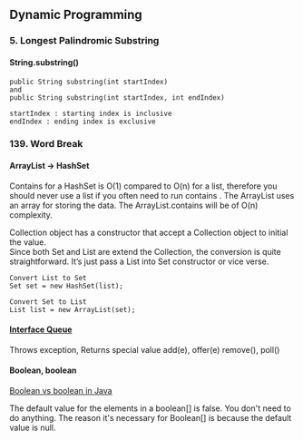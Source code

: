 ## Dynamic Programming

### 5. Longest Palindromic Substring  
#### String.substring()  
```
public String substring(int startIndex)  
and  
public String substring(int startIndex, int endIndex)  

startIndex : starting index is inclusive
endIndex : ending index is exclusive

```   

### 139. Word Break  
#### ArrayList -> HashSet
Contains for a HashSet is O(1) compared to O(n) for a list, therefore you should never use a list if you often need to run contains . 
The ArrayList uses an array for storing the data. The ArrayList.contains will be of O(n) complexity.  


Collection object has a constructor that accept a Collection object to initial the value.  
Since both Set and List are extend the Collection, the conversion is quite straightforward. It’s just pass a List into Set constructor or vice verse.
```
Convert List to Set
Set set = new HashSet(list);

Convert Set to List
List list = new ArrayList(set);
```  

#### [Interface Queue](https://docs.oracle.com/javase/7/docs/api/java/util/Queue.html)
Throws exception, Returns special value
add(e), offer(e)
remove(), poll()


#### Boolean, boolean
[Boolean vs boolean in Java](https://stackoverflow.com/questions/3728616/boolean-vs-boolean-in-java)  

The default value for the elements in a boolean[] is false. You don't need to do anything.
The reason it's necessary for Boolean[] is because the default value is null.

